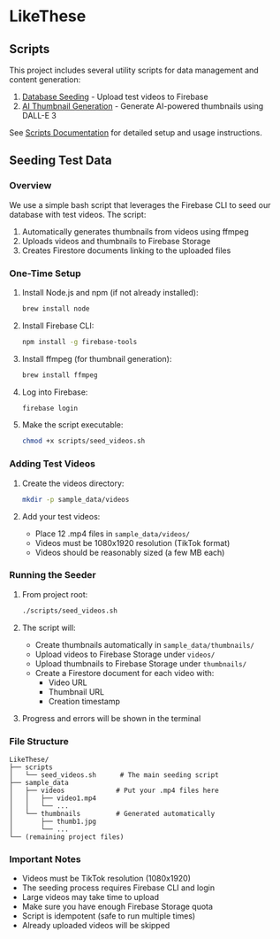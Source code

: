 # LikeThese

## Scripts

This project includes several utility scripts for data management and content generation:

1. [Database Seeding](scripts/README.md#seed_videossh) - Upload test videos to Firebase
2. [AI Thumbnail Generation](scripts/README.md#generate_thumbnailspy) - Generate AI-powered thumbnails using DALL-E 3

See [Scripts Documentation](scripts/README.md) for detailed setup and usage instructions.

## Seeding Test Data

### Overview
We use a simple bash script that leverages the Firebase CLI to seed our database with test videos. The script:
1. Automatically generates thumbnails from videos using ffmpeg
2. Uploads videos and thumbnails to Firebase Storage
3. Creates Firestore documents linking to the uploaded files

### One-Time Setup
1. Install Node.js and npm (if not already installed):
   ```bash
   brew install node
   ```

2. Install Firebase CLI:
   ```bash
   npm install -g firebase-tools
   ```

3. Install ffmpeg (for thumbnail generation):
   ```bash
   brew install ffmpeg
   ```

4. Log into Firebase:
   ```bash
   firebase login
   ```

5. Make the script executable:
   ```bash
   chmod +x scripts/seed_videos.sh
   ```

### Adding Test Videos
1. Create the videos directory:
   ```bash
   mkdir -p sample_data/videos
   ```

2. Add your test videos:
   - Place 12 .mp4 files in `sample_data/videos/`
   - Videos must be 1080x1920 resolution (TikTok format)
   - Videos should be reasonably sized (a few MB each)

### Running the Seeder
1. From project root:
   ```bash
   ./scripts/seed_videos.sh
   ```

2. The script will:
   - Create thumbnails automatically in `sample_data/thumbnails/`
   - Upload videos to Firebase Storage under `videos/`
   - Upload thumbnails to Firebase Storage under `thumbnails/`
   - Create a Firestore document for each video with:
     - Video URL
     - Thumbnail URL
     - Creation timestamp

3. Progress and errors will be shown in the terminal

### File Structure
```
LikeThese/
├── scripts
│   └── seed_videos.sh      # The main seeding script
├── sample_data
│   ├── videos             # Put your .mp4 files here
│   │   ├── video1.mp4
│   │   └── ...
│   └── thumbnails         # Generated automatically
│       ├── thumb1.jpg
│       └── ...
└── (remaining project files)
```

### Important Notes
- Videos must be TikTok resolution (1080x1920)
- The seeding process requires Firebase CLI and login
- Large videos may take time to upload
- Make sure you have enough Firebase Storage quota
- Script is idempotent (safe to run multiple times)
- Already uploaded videos will be skipped
